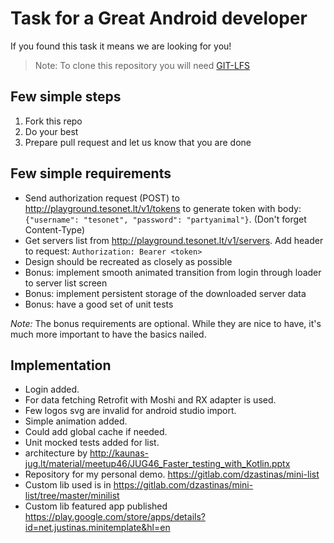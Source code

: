 # Task for a Great Android developer

If you found this task it means we are looking for you!

> Note: To clone this repository you will need [GIT-LFS](https://git-lfs.github.com/)

## Few simple steps

1. Fork this repo
2. Do your best
3. Prepare pull request and let us know that you are done

## Few simple requirements

- Send authorization request (POST) to http://playground.tesonet.lt/v1/tokens to generate token with body: `{"username": "tesonet", "password": "partyanimal"}`. (Don't forget Content-Type)
- Get servers list from http://playground.tesonet.lt/v1/servers. Add header to request: `Authorization: Bearer <token>`
- Design should be recreated as closely as possible
- Bonus: implement smooth animated transition from login through loader to server list screen
- Bonus: implement persistent storage of the downloaded server data
- Bonus: have a good set of unit tests

*Note:* The bonus requirements are optional. While they are nice to have, it's much more important to have the basics nailed.

## Implementation

- Login added.
- For data fetching Retrofit with Moshi and RX adapter is used.
- Few logos svg are invalid for android studio import.
- Simple animation added.
- Could add global cache if needed.
- Unit mocked tests added for list.
- architecture by http://kaunas-jug.lt/material/meetup46/JUG46_Faster_testing_with_Kotlin.pptx
- Repository for my personal demo. https://gitlab.com/dzastinas/mini-list
- Custom lib used is in https://gitlab.com/dzastinas/mini-list/tree/master/minilist
- Custom lib featured app published https://play.google.com/store/apps/details?id=net.justinas.minitemplate&hl=en
